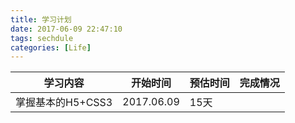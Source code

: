 ```yaml
---
title: 学习计划
date: 2017-06-09 22:47:10
tags: sechdule
categories: [Life]
---
```


|学习内容|开始时间|预估时间|完成情况|
|----|----|----|----|
|掌握基本的H5+CSS3|2017.06.09|15天||
